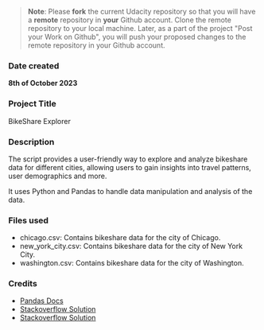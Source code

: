 >**Note**: Please **fork** the current Udacity repository so that you will have a **remote** repository in **your** Github account. Clone the remote repository to your local machine. Later, as a part of the project "Post your Work on Github", you will push your proposed changes to the remote repository in your Github account.

### Date created
**8th of October 2023**

### Project Title
BikeShare Explorer

### Description
The script provides a user-friendly way to explore and analyze bikeshare data for different cities, allowing users to gain insights into travel patterns, user demographics and more. 

It uses Python and Pandas to handle data manipulation and analysis of the data.


### Files used
* chicago.csv: Contains bikeshare data for the city of Chicago.
* new_york_city.csv: Contains bikeshare data for the city of New York City.
* washington.csv: Contains bikeshare data for the city of Washington.

### Credits
* [Pandas Docs](https://pandas.pydata.org/docs/reference/index.html)
* [Stackoverflow Solution](https://stackoverflow.com/questions/18879782/python-pandas-groupby-forloop-idxmax)
* [Stackoverflow Solution](https://stackoverflow.com/questions/66090975/convert-ages-to-groups-of-age-ranges-getting-valueerror-bin-labels-must-be-one)
